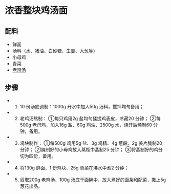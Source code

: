 # 浓香整块鸡汤面

## 配料

- 鲜面
- 汤料（水、猪油、白砂糖、生姜、大葱等）
- 小母鸡
- 青菜
- [老鸡汤](/汤/老鸡汤.md)

## 步骤

- 1. 10 份汤底调制：1000g 开水中加入50g 汤料，搅拌均匀备用；
- 2. 老鸡汤熬制：
	①每只鸡用2g 盐均匀揉搓鸡表皮，冷藏20 分钟；
	②每500g 老母鸡，加入16g 盐、60g 鸡油、2500g 水，烧开后炖制60 分钟，备用。
- 3. 鸡块制作：
	①每500g 鸡用5g 盐、3g 鸡精、4g 葱段、2g 姜片腌制20 分钟；
	②腌制好的小母鸡放入蒸柜中蒸制25 分钟；
	③将蒸制好的鸡分切为四份，备用。
- 4. 将130g 鲜面、1 份鸡块、25g 青菜在沸水中煮2 分钟；
- 5. 舀取200g 老鸡汤、100g 汤底于面碗中，放入煮好的面条和配菜，撒上5g 葱花出品。


